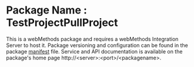 # Package Name : TestProjectPullProject
This is a webMethods package and requires a webMethods Integration Server to host it. Package versioning and configuration can be found in the package [manifest](./TestProjectPullProject/manifest.v3) file. Service and API documentation is available on the package's home page http://&lt;server&gt;:&lt;port&gt;/&lt;packagename>.